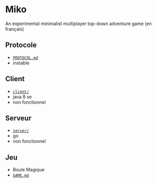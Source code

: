 
# Miko

An experimental minimalist multiplayer top-down adventure game (en français)

## Protocole

* [`PROTOCOL.md`](PROTOCOL.md)
* instable

## Client

* [`client/`](client)
* java 8 se
* non fonctionnel

## Serveur

* [`server/`](server)
* go
* non fonctionnel

## Jeu

* Boule Magique
* [`GAME.md`](GAME.md)
